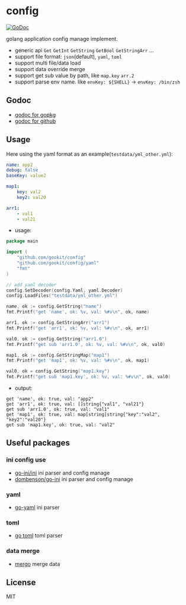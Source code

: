 # config

[![GoDoc](https://godoc.org/github.com/gookit/config?status.svg)](https://godoc.org/github.com/gookit/config)

golang application config manage implement. 

- generic api `Get` `GetInt` `GetString` `GetBool` `GetStringArr` ...
- support file format: `json`(default), `yaml`, `toml`
- support multi file/data load
- support data override merge
- support get sub value by path, like `map.key` `arr.2`
- support parse env name. like `envKey: ${SHELL}` -> `envKey: /bin/zsh`

## Godoc

- [godoc for gopkg](https://godoc.org/gopkg.in/gookit/config.v1)
- [godoc for github](https://godoc.org/github.com/gookit/config)

## Usage

Here using the yaml format as an example(`testdata/yml_other.yml`):

```yaml
name: app2
debug: false
baseKey: value2

map1:
    key: val2
    key2: val20

arr1:
    - val1
    - val21
```

- usage:

```go
package main

import (
    "github.com/gookit/config"
    "github.com/gookit/config/yaml"
    "fmt"
)

// add yaml decoder
config.SetDecoder(config.Yaml, yaml.Decoder)
config.LoadFiles("testdata/yml_other.yml")

name, ok := config.GetString("name")
fmt.Printf("get 'name', ok: %v, val: %#v\n", ok, name)

arr1, ok := config.GetStringArr("arr1")
fmt.Printf("get 'arr1', ok: %v, val: %#v\n", ok, arr1)

val0, ok := config.GetString("arr1.0")
fmt.Printf("get sub 'arr1.0', ok: %v, val: %#v\n", ok, val0)

map1, ok := config.GetStringMap("map1")
fmt.Printf("get 'map1', ok: %v, val: %#v\n", ok, map1)

val0, ok = config.GetString("map1.key")
fmt.Printf("get sub 'map1.key', ok: %v, val: %#v\n", ok, val0)
```

- output:

```text
get 'name', ok: true, val: "app2"
get 'arr1', ok: true, val: []string{"val1", "val21"}
get sub 'arr1.0', ok: true, val: "val1"
get 'map1', ok: true, val: map[string]string{"key":"val2", "key2":"val20"}
get sub 'map1.key', ok: true, val: "val2"
```

## Useful packages

### ini config use

- [go-ini/ini](https://github.com/go-ini/ini) ini parser and config manage
- [dombenson/go-ini](https://github.com/dombenson/go-ini) ini parser and config manage

### yaml

- [go-yaml](https://github.com/go-yaml/yaml) ini parser


### toml

- [go toml](https://github.com/BurntSushi/toml) toml parser

### data merge

- [mergo](github.com/imdario/mergo) merge data

## License

MIT
